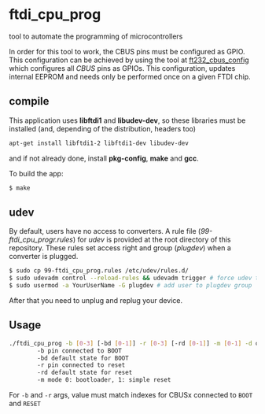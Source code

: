 # ftdi_cpu_prog
tool to automate the programming of microcontrollers

In order for this tool to work, the CBUS pins must be configured as
GPIO. This configuration can be achieved by using the tool at
[ft232_cbus_config](https://github.com/trabucayre/ft232_cbus_config)
which configures all *CBUS* pins as GPIOs. This configuration, updates internal EEPROM
and needs only be performed once on a given FTDI chip.

## compile

This application uses **libftdi1** and **libudev-dev**, so these libraries must be installed (and,
depending of the distribution, headers too)
```bash
apt-get install libftdi1-2 libftdi1-dev libudev-dev
```
and if not already done, install **pkg-config**, **make** and **gcc**.

To build the app:
```bash
$ make
```

## udev
By default, users have no access to converters. A rule file
(*99-ftdi_cpu_progr.rules*) for *udev* is provided at the root directory
of this repository. These rules set access right and group (*plugdev*)
when a converter is plugged.

```bash
$ sudo cp 99-ftdi_cpu_prog.rules /etc/udev/rules.d/
$ sudo udevadm control --reload-rules && udevadm trigger # force udev to take new rule
$ sudo usermod -a YourUserName -G plugdev # add user to plugdev group
```
After that you need to unplug and replug your device.

## Usage

```bash
./ftdi_cpu_prog -b [0-3] [-bd [0-1]] -r [0-3] [-rd [0-1]] -m [0-1] -d device
        -b pin connected to BOOT
        -bd default state for BOOT
        -r pin connected to reset
        -rd default state for reset
        -m mode 0: bootloader, 1: simple reset
```

For `-b` and `-r` args, value must match indexes for CBUSx connected to `BOOT` and `RESET`
